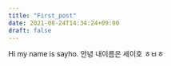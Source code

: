 ```yaml
---
title: "First_post"
date: 2021-08-24T14:34:24+09:00
draft: false
---
```

Hi my name is sayho.
안녕 내이름은 세이호 ㅎㅂㅎ
